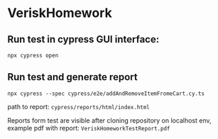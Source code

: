 # VeriskHomework

## Run test in cypress GUI interface:

```
npx cypress open
```


## Run test and generate report

```
npx cypress --spec cypress/e2e/addAndRemoveItemFromeCart.cy.ts
```

path to report: ```cypress/reports/html/index.html```

Reports form test are visible after cloning repository on localhost env, example pdf with report: ```VeriskHomeworkTestReport.pdf```
